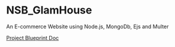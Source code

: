 # NSB_GlamHouse

An E-commerce Website using Node.js, MongoDb, Ejs and Multer

[Project Blueprint Doc](https://docs.google.com/document/d/16EprHSo8TWxUgoSLTqFjA9QAn3_UlqZ0C1YXt4vOSRo/edit?usp=sharing)
